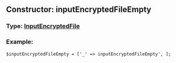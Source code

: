 ## Constructor: inputEncryptedFileEmpty  




### Type: [InputEncryptedFile](../types/InputEncryptedFile.md)


### Example:

```
$inputEncryptedFileEmpty = ['_' => inputEncryptedFileEmpty', ];
```